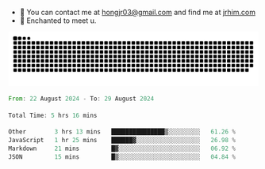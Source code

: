 - 📧 You can contact me at hongjr03@gmail.com and find me at [jrhim.com](https://jrhim.com/)
- 💜 Enchanted to meet u.

![snake_animation](https://raw.githubusercontent.com/hongjr03/hongjr03/output/github-contribution-grid-snake.svg)

<!--START_SECTION:waka-->

```rust
From: 22 August 2024 - To: 29 August 2024

Total Time: 5 hrs 16 mins

Other        3 hrs 13 mins   ███████████████▒░░░░░░░░░   61.26 %
JavaScript   1 hr 25 mins    ██████▓░░░░░░░░░░░░░░░░░░   26.98 %
Markdown     21 mins         █▓░░░░░░░░░░░░░░░░░░░░░░░   06.92 %
JSON         15 mins         █▒░░░░░░░░░░░░░░░░░░░░░░░   04.84 %
```

<!--END_SECTION:waka-->
